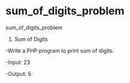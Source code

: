 # sum_of_digits_problem
 sum_of_digits_problem


1) Sum of Digits


-Write a PHP program to print sum of digits.


-Input: 23


-Output: 5
